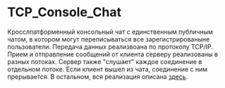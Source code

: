 # TCP_Console_Chat
Кросслпатформенный консольный чат с единственным публичным чатом, в котором могут переписываться все зарегистрированыне пользователи. Передача данных реализвоана по протоколу TCP/IP.
Прием и отправление сообщений от клиента серверу реализованы в разных потоках. Сервер также "слушает" каждое соединение в отдельном потоке. Если клиент вышел из чата, соединение с ним прерывается.
В остальном, вся реализация описана [здесь](https://github.com/kil-nik-8/Console_Chat-Ubuntu-).
